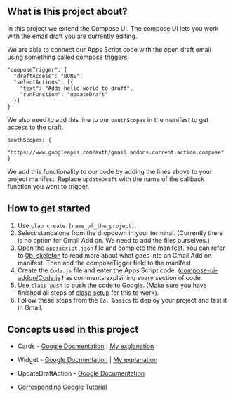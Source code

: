## What is this project about?
In this project we extend the Compose UI. 
The compose UI lets you work with the email draft you are currently editing.

We are able to connect our Apps Script code with the open draft email using something called compose triggers.
```
"composeTrigger": {
  "draftAccess": "NONE",
  "selectActions": [{
    "text": "Adds hello world to draft",
    "runFunction": "updateDraft"
  }]
}
```

We also need to add this line to our `oauthScopes` in the manifest to get access 
to the draft.
```
oauthScopes: {
  "https://www.googleapis.com/auth/gmail.addons.current.action.compose"
}
```

We add this functionality to our code by adding the lines above to your project manifest. 
Replace `updateDraft` with the name of the callback function you want to trigger.

## How to get started
1. Use `clap create [name_of_the_project]`.
2. Select standalone from the dropdown in your terminal. 
(Currently there is no option for Gmail Add on. 
We need to add the files ourselves.)
3. Open the `appsscript.json` file and complete the manifest. 
You can refer to [0b. skeleton](https://github.com/hdg-utd/gmail-addon-tutorial/tree/master/0b.%20skeleton) 
to read more about what goes into an Gmail Add on manifest. 
Then add the composeTigger field to the manifest.
4. Create the `Code.js` file and enter the Apps Script code. 
([compose-ui-addon/Code.js](https://github.com/hdg-utd/gmail-addon-tutorial/blob/master/2.%20compose-ui-addon/Code.js)
 has comments explaining every section of code.
5. Use `clasp push` to push the code to Google. (Make sure you have finished all steps of 
[clasp setup](https://github.com/google/clasp) for this to work).
6. Follow these steps from the `0a. basics` to deploy your project and test it in Gmail. 

## Concepts used in this project
* Cards - [Google Docmentation](https://developers.google.com/gmail/add-ons/concepts/cards)
| [My explanation]()
* Widget - [Google Docmentation](https://developers.google.com/gmail/add-ons/concepts/widgets)
| [My explanation]()
* UpdateDraftAction - [Google Documentation](https://developers.google.com/apps-script/reference/card-service/update-draft-action-response)

* [Corresponding Google Tutorial](https://developers.google.com/gmail/add-ons/how-tos/extending-compose-ui)
